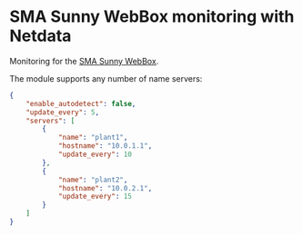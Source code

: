 <!--
title: "SMA Sunny WebBox monitoring with Netdata"
custom_edit_url: https://github.com/netdata/netdata/edit/master/collectors/node.d.plugin/sma_webbox/README.md
sidebar_label: "SMA Sunny WebBox"
-->

# SMA Sunny WebBox monitoring with Netdata

Monitoring for the [SMA Sunny
WebBox](https://www.sma-sunny.com/en/questions-and-answers-on-discontinuation-of-the-sunny-webbox/).

The module supports any number of name servers:

```json
{
    "enable_autodetect": false,
    "update_every": 5,
    "servers": [
        {
            "name": "plant1",
            "hostname": "10.0.1.1",
            "update_every": 10
        },
        {
            "name": "plant2",
            "hostname": "10.0.2.1",
            "update_every": 15
        }
    ]
}
```



